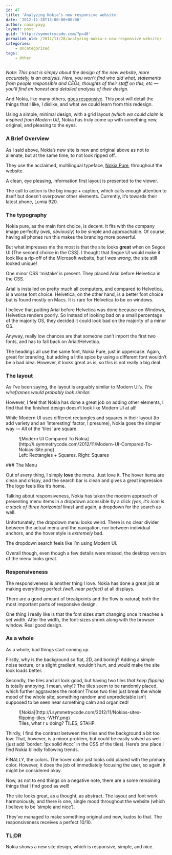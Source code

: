 ```yaml
---
id: 47
title: 'Analyzing Nokia’s new responsive website'
date: '2012-11-28T13:00:00+00:00'
author: namanyayg
layout: post
guid: 'http://symmetrycode.com/?p=40'
permalink_old: /2012/11/28/analyzing-nokia-s-new-responsive-website/
categories:
    - Uncategorized
tags:
    - Other
---
```


*Note: This post is simply about the design of the new website, more accurately, is an analysis. Here, you won’t find who did what, statements from people responsible and CEOs, thoughts of their staff on this, etc — you’ll find an honest and detailed analysis of their design.*

And Nokia, like many others, [goes responsive](http://www.nokia.com/global/). This post will detail the things that I like, I dislike, and what we could learn from this redesign.

Using a simple, minimal design, with a grid layout *(which we could claim is inspired from Modern UI)*, Nokia has truly come up with something new, original, and pleasing to the eyes.

### A Brief Overview

As I said above, Nokia’s new site is new and original above as not to alienate, but at the same time, to not look ripped off.

They use the acclaimed, multilingual typeface, [Nokia Pure](http://www.theregister.co.uk/2012/04/26/pure_award/), throughout the website.

A clean, eye pleasing, information first layout is presented to the viewer.

The call to action is the big image + caption, which calls enough attention to itself but doesn’t overpower other elements. Currently, it’s towards their latest phone, Lumia 920.

### The typography

Nokia pure, as the main font choice, is decent. It fits with the company image perfectly (*well, obviously*) to be simple and approachable. Of course, having all phones run this makes the branding more powerful.

But what impresses me the most is that the site looks **great** when on Segoe UI (The second choice in the CSS). I thought that Segoe UI would make it look like a rip-off of the Microsoft website, *but I was wrong*, the site still looked unique!

One minor CSS ‘mistake’ is present. They placed Arial before Helvetica in the CSS.

Arial is installed on pretty much all computers, and compared to Helvetica, is a worse font choice. Helvetica, on the other hand, is a better font choice but is found mostly on Macs. It is rare for Helvetica to be on windows.

I believe that putting Arial before Helvetica was done because on Windows, Helvetica renders poorly. So instead of looking bad on a small percentage of the majority OS, they decided it could look bad on the majority of a minor OS.

Anyway, really low chances are that someone can’t import the first two fonts, and has to fall back on Arial/Helvetica.

The headings all use the same font, Nokia Pure, just in uppercase. Again, great for branding, but adding a little spice by using a different font wouldn’t be a bad idea. However, it looks great as is, so this is not really a big deal.

### The layout

As I’ve been saying, the layout is arguably similar to Modern UI’s. *The wireframes would probably look similar.*

However, I feel that Nokia has done a great job on adding other elements, I find that the finished design doesn’t look like Modern UI at all!

While Modern UI uses different rectangles and squares in their layout (to add variety and an ‘interesting’ factor, I presume), Nokia goes the simpler way — All of the ‘tiles’ are square.

<figure class="align-none" id="post-1140 media-1140">![Modern UI Compared To Nokia](http://i.symmetrycode.com/2012/11/Modern-UI-Compared-To-Nokias-Site.png)<figcaption>Left: Rectangles + Squares. Right: Squares</figcaption></figure>### The Menu

Out of *every* thing, I simply **love** the menu. Just love it. The hover items are clean and crispy, and the search bar is clean and gives a great impression. The logo feels like it’s home.

Talking about responsiveness, Nokia has taken the modern approach of presenting menu items in a dropdown accessible by a click *(yes, it’s icon is a stack of three horizontal lines)* and again, a dropdown for the search as well.

Unfortunately, the dropdown menu looks weird. There is no clear divider between the actual menu and the navigation, nor between individual anchors, and the hover style is *extremely* bad.

The dropdown search feels like I’m using Modern UI.

Overall though, even though a few details were missed, the desktop version of the menu looks great.

### Responsiveness

The responsiveness is another thing I love. Nokia has done a great job at making everything perfect *(well, near perfect)* at all displays.

There are a good amount of breakpoints and the flow is natural; both the most important parts of responsive design.

One thing I really like is that the font sizes start changing once it reaches a set width. After the width, the font-sizes shrink along with the browser window. Real good design.

### As a whole

As a whole, bad things start coming up.

Firstly, why is the background so flat, 2D, and boring? Adding a simple noise texture, or a slight gradient, wouldn’t hurt, and would make the site look loads better.

Secondly, the tiles and all look good, but having two tiles *that keep flipping* is totally annoying. I mean, why!? The tiles seem to be randomly placed, which further aggravates the motion! Those two tiles just break the whole mood of the whole site; something random and unpredictable isn’t supposed to be seen near something calm and organized!

<figure class="align-none" id="post-1141 media-1141">![Nokia](http://i.symmetrycode.com/2012/11/Nokias-sites-fllpping-tiles.-WHY.png)<figcaption>Tiles, what r u doing? TILES, STAHP.</figcaption></figure>Thirdly, I find the contrast between the tiles and the background a bit too low. That, however, is a minor problem, but could be easily solved as well (just add `border: 1px solid #ccc` in the CSS of the tiles). Here’s one place I find Nokia blindly following trends.

FINALLY, the colors. The hover color just looks odd placed with the primary color. However, it does the job of immediately focusing the user, so again, it might be considered okay.

Now, as not to end things on a negative note, there are a some remaining things that I find good as well!

The site looks great, as a thought, as abstract. The layout and font work harmoniously, and there is one, single mood throughout the website (which I believe to be ‘simple and nice’).

They’ve managed to make something original and new, kudos to that. The responsiveness receives a perfect 10/10.

### TL;DR

Nokia shows a new site design, which is responsive, simple, and nice.